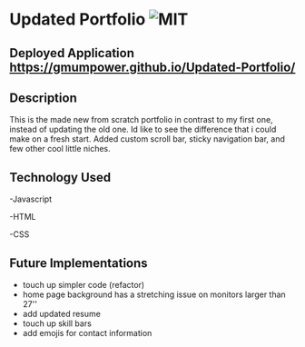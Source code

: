 # Updated Portfolio ![MIT](https://img.shields.io/badge/license-MIT-green)

## Deployed Application https://gmumpower.github.io/Updated-Portfolio/

## Description 
This is the made new from scratch portfolio in contrast to my first one, instead of updating the old one. Id like to see the difference that i could make on a fresh start. Added custom scroll bar, sticky navigation bar, and few other cool little niches.

## Technology Used
-Javascript

-HTML

-CSS

## Future Implementations
- touch up simpler code (refactor)
- home page background has a stretching issue on monitors larger than 27''
- add updated resume
- touch up skill bars
- add emojis for contact information
